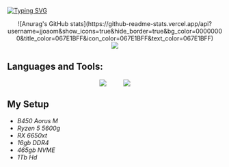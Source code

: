 
[![Typing SVG](https://readme-typing-svg.demolab.com?font=Tiny5&pause=1000&color=067E1B&multiline=true&random=false&width=435&lines=Hi%2C+I'm+Jo%C3%A3o+Marcos)](https://git.io/typing-svg)

<div align="center">
![Anurag's GitHub stats](https://github-readme-stats.vercel.app/api?username=jjoaom&show_icons=true&hide_border=true&bg_color=00000000&title_color=067E1BFF&icon_color=067E1BFF&text_color=067E1BFF)
</div>


<div align="center">
  <a href="https://www.linkedin.com/in/jjoaom/" target="_blank">
    <img src="https://img.shields.io/badge/-LinkedIn-077f1c?style=for-the-badge&logo=linkedin&logoColor=white" target="_blank">
  </a> 
</div>


## Languages and Tools:

<div align="center" style="display: flex; justify-content: center;">

  <div style="margin: 0 20px; text-align: center;">
    <a href="https://skillicons.dev">
      <img src="https://skillicons.dev/icons?i=html,css,js,bootstrap,jquery,react,sass&theme=light&iconcolor=067E1B" />
    </a>
  </div>

  <div style="margin: 0 20px; text-align: center;">
    <a href="https://skillicons.dev">
      <img src="https://skillicons.dev/icons?i=php,mysql,c,cpp,linux,git&theme=light&iconcolor=067E1B" />
    </a>
  </div>

</div>







## My Setup
- *B450 Aorus M*
- *Ryzen 5 5600g*
- *RX 6650xt*
- *16gb DDR4*
- *465gb NVME*
- *1Tb Hd*
